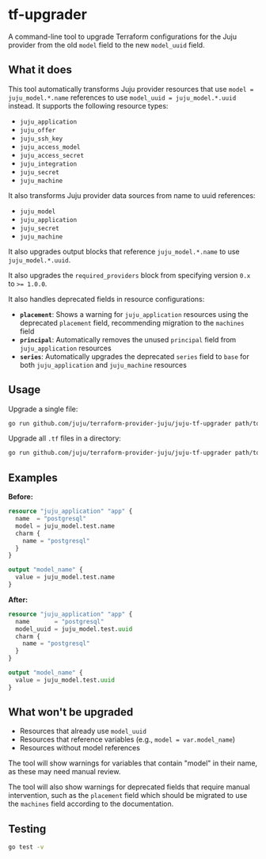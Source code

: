 # tf-upgrader

A command-line tool to upgrade Terraform configurations for the Juju provider from the old `model` field to the new `model_uuid` field.

## What it does

This tool automatically transforms Juju provider resources that use `model = juju_model.*.name` references to use `model_uuid = juju_model.*.uuid` instead. It supports the following resource types:

- `juju_application`
- `juju_offer` 
- `juju_ssh_key`
- `juju_access_model`
- `juju_access_secret`
- `juju_integration`
- `juju_secret`
- `juju_machine`

It also transforms Juju provider data sources from name to uuid references:

- `juju_model`
- `juju_application`
- `juju_secret`
- `juju_machine`

It also upgrades output blocks that reference `juju_model.*.name` to use `juju_model.*.uuid`.

It also upgrades the `required_providers` block from specifying version `0.x` to `>= 1.0.0`.

It also handles deprecated fields in resource configurations:

- **`placement`**: Shows a warning for `juju_application` resources using the deprecated `placement` field, recommending migration to the `machines` field
- **`principal`**: Automatically removes the unused `principal` field from `juju_application` resources  
- **`series`**: Automatically upgrades the deprecated `series` field to `base` for both `juju_application` and `juju_machine` resources

## Usage

Upgrade a single file:
```bash
go run github.com/juju/terraform-provider-juju/juju-tf-upgrader path/to/file.tf
```

Upgrade all `.tf` files in a directory:
```bash
go run github.com/juju/terraform-provider-juju/juju-tf-upgrader path/to/terraform/directory
```

## Examples

**Before:**
```terraform
resource "juju_application" "app" {
  name  = "postgresql"
  model = juju_model.test.name
  charm {
    name = "postgresql"
  }
}

output "model_name" {
  value = juju_model.test.name
}
```

**After:**
```terraform
resource "juju_application" "app" {
  name       = "postgresql"
  model_uuid = juju_model.test.uuid
  charm {
    name = "postgresql"
  }
}

output "model_name" {
  value = juju_model.test.uuid
}
```

## What won't be upgraded

- Resources that already use `model_uuid`
- Resources that reference variables (e.g., `model = var.model_name`)
- Resources without model references

The tool will show warnings for variables that contain "model" in their name, as these may need manual review.

The tool will also show warnings for deprecated fields that require manual intervention, such as the `placement` field which should be migrated to use the `machines` field according to the documentation.

## Testing

```bash
go test -v
```

